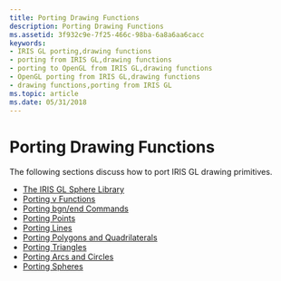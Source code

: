 ```yaml
---
title: Porting Drawing Functions
description: Porting Drawing Functions
ms.assetid: 3f932c9e-7f25-466c-98ba-6a8a6aa6cacc
keywords:
- IRIS GL porting,drawing functions
- porting from IRIS GL,drawing functions
- porting to OpenGL from IRIS GL,drawing functions
- OpenGL porting from IRIS GL,drawing functions
- drawing functions,porting from IRIS GL
ms.topic: article
ms.date: 05/31/2018
---
```


# Porting Drawing Functions

The following sections discuss how to port IRIS GL drawing primitives.

-   [The IRIS GL Sphere Library](the-iris-gl-sphere-library.md)
-   [Porting v Functions](porting-v-functions.md)
-   [Porting bgn/end Commands](porting-bgn-end-commands.md)
-   [Porting Points](porting-points.md)
-   [Porting Lines](porting-lines.md)
-   [Porting Polygons and Quadrilaterals](porting-polygons-and-quadrilaterals.md)
-   [Porting Triangles](porting-triangles.md)
-   [Porting Arcs and Circles](porting-arcs-and-circles.md)
-   [Porting Spheres](porting-spheres.md)

 

 




